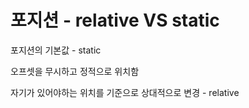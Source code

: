 # 포지션 - relative VS static

포지션의 기본값 - static

오프셋을 무시하고 정적으로 위치함

자기가 있어야하는 위치를 기준으로 상대적으로 변경 - relative

